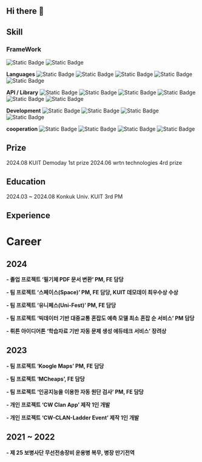 ## Hi there 👋

## Skill
### FrameWork

![Static Badge](https://img.shields.io/badge/React-%2361DAFB?logo=react&logoColor=%23ffffff)
![Static Badge](https://img.shields.io/badge/Android-%233DDC84?logo=android&logoColor=%23ffffff)

**Languages**
![Static Badge](https://img.shields.io/badge/TypeScript-%233178C6?logo=typescript&logoColor=%23ffffff)
![Static Badge](https://img.shields.io/badge/JavaScript-%23F7DF1E?logo=javascript&logoColor=%23ffffff)
![Static Badge](https://img.shields.io/badge/Python-%233776AB?logo=python&logoColor=%23F7DF1E)
![Static Badge](https://img.shields.io/badge/Kotlin-%237F52FF?logo=kotlin&logoColor=%23ffffff)
![Static Badge](https://img.shields.io/badge/Java-%23FF7800?logo=java&logoColor=%23fffff)

**API / Library**
![Static Badge](https://img.shields.io/badge/styled_components-%23DB7093?logo=styledcomponents&logoColor=%23ffffff)
![Static Badge](https://img.shields.io/badge/Tailwind_CSS-%2306B6D4?logo=styledcomponents&logoColor=%23ffffff)
![Static Badge](https://img.shields.io/badge/Livekit-%23FF371A?logo=daga&logoColor=%23ffffff)
![Static Badge](https://img.shields.io/badge/YouTube_API-%23FF0000?logo=youtube&logoColor=%23ffffff)
![Static Badge](https://img.shields.io/badge/Axios-%235A29E4?logo=axios&logoColor=%23ffffff)
![Static Badge](https://img.shields.io/badge/Naver_Map_API-%2303C75A?logo=naver&logoColor=%23ffffff)



**Development**
![Static Badge](https://img.shields.io/badge/GitHub-%23181717?logo=github&logoColor=%23ffffff)
![Static Badge](https://img.shields.io/badge/Git-%23F05032?logo=git&logoColor=%23ffffff)
![Static Badge](https://img.shields.io/badge/Firebase_Cloud_Message-%23DD2C00?style=flat&logo=firebase&logoColor=ffffff)
![Static Badge](https://img.shields.io/badge/EC2-%23FF9900?style=flat&logo=amazonec2&logoColor=ffffff)


**cooperation**
![Static Badge](https://img.shields.io/badge/Figma-%23F24E1E?style=flat&logo=figma&logoColor=ffffff)
![Static Badge](https://img.shields.io/badge/Notion-%23000000?style=flat&logo=notion&logoColor=ffffff)
![Static Badge](https://img.shields.io/badge/Teams-%234B69B6?style=flat&logo=teans&logoColor=ffffff)
![Static Badge](https://img.shields.io/badge/Discord-%235865F2?style=flat&logo=discord&logoColor=ffffff)


## Prize
2024.08 KUIT Demoday 1st prize
2024.06 wrtn technologies 4rd prize 
## Education
2024.03 ~ 2024.08 Konkuk Univ. KUIT 3rd PM 

## Experience
# Career

## 2024

  **- 졸업 프로젝트 ‘필기체 PDF 문서 변환’ PM, FE 담당**

  **- 팀 프로젝트 ‘스페이스(Space)’ PM, FE 담당, KUIT 데모데이 최우수상 수상**

  **- 팀 프로젝트 ‘유니페스(Uni-Fest)’ PM, FE 담당**

  **- 팀 프로젝트 ‘빅데이터 기반 대중교통 혼잡도 예측 모델 최소 혼잡 순 서비스’ PM 담당**

  **- 뤼튼 아이디어톤 ‘학습자료 기반 자동 문제 생성 에듀테크 서비스’ 장려상**

## 2023

  **- 팀 프로젝트 ‘Koogle Maps’ PM, FE 담당**

  **- 팀 프로젝트 ‘MCheaps’, FE 담당**

  **- 팀 프로젝트 ‘인공지능을 이용한 자동 원단 검사’ PM, FE 담당**

  **- 개인 프로젝트 ‘CW Clan App’ 제작 1인 개발**

  **- 개인 프로젝트 ‘CW-CLAN-Ladder Event’ 제작 1인 개발**

## 2021 ~ 2022

  **- 제 25 보병사단 무선전송장비 운용병 복무, 병장 만기전역**
<!--
**YangJJune/YangJJune** is a ✨ _special_ ✨ repository because its `README.md` (this file) appears on your GitHub profile.

Here are some ideas to get you started:

- 🔭 I’m currently working on ...
- 🌱 I’m currently learning ...
- 👯 I’m looking to collaborate on ...
- 🤔 I’m looking for help with ...
- 💬 Ask me about ...
- 📫 How to reach me: ...
- 😄 Pronouns: ...
- ⚡ Fun fact: ...
-->
